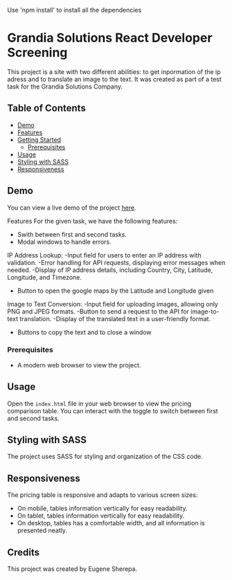 Use 'npm install' to install all the dependencies

# Grandia Solutions React Developer Screening

This project is a site with two different abilities: to get inpormation of the ip adress and to translate an image to the text. It was created as part of a test task for the Grandia Solutions Company.

## Table of Contents
- [Demo](#demo)
- [Features](#features)
- [Getting Started](#getting-started)
  - [Prerequisites](#prerequisites)
- [Usage](#usage)
- [Styling with SASS](#styling-with-sass)
- [Responsiveness](#responsiveness)

## Demo

You can view a live demo of the project [here](https://grandia-solutions-3p6u0dyqi-eugenesherepa.vercel.app/).


Features
For the given task, we have the following features:
- Swith between first and second tasks.
- Modal windows to handle errors.

IP Address Lookup:
-Input field for users to enter an IP address with validation.
-Error handling for API requests, displaying error messages when needed.
-Display of IP address details, including Country, City, Latitude, Longitude, and Timezone.
- Button to open the google maps by the Latitude and Longitude given

Image to Text Conversion:
-Input field for uploading images, allowing only PNG and JPEG formats.
-Button to send a request to the API for image-to-text translation.
-Display of the translated text in a user-friendly format.
- Buttons to copy the text and to close a window

### Prerequisites

- A modern web browser to view the project.

## Usage

Open the `index.html` file in your web browser to view the pricing comparison table. You can interact with the toggle to switch between first and second tasks.

## Styling with SASS

The project uses SASS for styling and organization of the CSS code.

## Responsiveness

The pricing table is responsive and adapts to various screen sizes:
- On mobile, tables information vertically for easy readability.
- On tablet, tables information vertically for easy readability.
- On desktop, tables has a comfortable width, and all information is presented neatly.

## Credits

This project was created by Eugene Sherepa.
